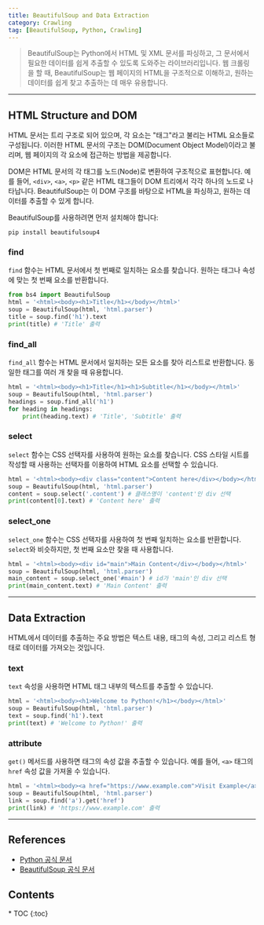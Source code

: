 ```yaml
---
title: BeautifulSoup and Data Extraction
category: Crawling
tag: [BeautifulSoup, Python, Crawling]
---
```


> BeautifulSoup는 Python에서 HTML 및 XML 문서를 파싱하고, 그 문서에서 필요한 데이터를 쉽게 추출할 수 있도록 도와주는 라이브러리입니다. 웹 크롤링을 할 때, BeautifulSoup는 웹 페이지의 HTML을 구조적으로 이해하고, 원하는 데이터를 쉽게 찾고 추출하는 데 매우 유용합니다.

---

## HTML Structure and DOM
HTML 문서는 트리 구조로 되어 있으며, 각 요소는 "태그"라고 불리는 HTML 요소들로 구성됩니다. 이러한 HTML 문서의 구조는 DOM(Document Object Model)이라고 불리며, 웹 페이지의 각 요소에 접근하는 방법을 제공합니다.

DOM은 HTML 문서의 각 태그를 노드(Node)로 변환하여 구조적으로 표현합니다. 예를 들어, `<div>`, `<a>`, `<p>` 같은 HTML 태그들이 DOM 트리에서 각각 하나의 노드로 나타납니다. BeautifulSoup는 이 DOM 구조를 바탕으로 HTML을 파싱하고, 원하는 데이터를 추출할 수 있게 합니다.

BeautifulSoup를 사용하려면 먼저 설치해야 합니다:
```
pip install beautifulsoup4
```

### find
`find` 함수는 HTML 문서에서 첫 번째로 일치하는 요소를 찾습니다. 원하는 태그나 속성에 맞는 첫 번째 요소를 반환합니다.

```python
from bs4 import BeautifulSoup
html = '<html><body><h1>Title</h1></body></html>'
soup = BeautifulSoup(html, 'html.parser')
title = soup.find('h1').text
print(title) # 'Title' 출력
```

### find_all
`find_all` 함수는 HTML 문서에서 일치하는 모든 요소를 찾아 리스트로 반환합니다. 동일한 태그를 여러 개 찾을 때 유용합니다.

```python
html = '<html><body><h1>Title</h1><h1>Subtitle</h1></body></html>'
soup = BeautifulSoup(html, 'html.parser')
headings = soup.find_all('h1')
for heading in headings:
    print(heading.text) # 'Title', 'Subtitle' 출력
```

### select
`select` 함수는 CSS 선택자를 사용하여 원하는 요소를 찾습니다. CSS 스타일 시트를 작성할 때 사용하는 선택자를 이용하여 HTML 요소를 선택할 수 있습니다.

```python
html = '<html><body><div class="content">Content here</div></body></html>'
soup = BeautifulSoup(html, 'html.parser')
content = soup.select('.content') # 클래스명이 'content'인 div 선택
print(content[0].text) # 'Content here' 출력
```

### select_one
`select_one` 함수는 CSS 선택자를 사용하여 첫 번째 일치하는 요소를 반환합니다. `select`와 비슷하지만, 첫 번째 요소만 찾을 때 사용합니다.

```python
html = '<html><body><div id="main">Main Content</div></body></html>'
soup = BeautifulSoup(html, 'html.parser')
main_content = soup.select_one('#main') # id가 'main'인 div 선택
print(main_content.text) # 'Main Content' 출력
```

---

## Data Extraction
HTML에서 데이터를 추출하는 주요 방법은 텍스트 내용, 태그의 속성, 그리고 리스트 형태로 데이터를 가져오는 것입니다. 

### text
`text` 속성을 사용하면 HTML 태그 내부의 텍스트를 추출할 수 있습니다.

```python
html = '<html><body><h1>Welcome to Python!</h1></body></html>'
soup = BeautifulSoup(html, 'html.parser')
text = soup.find('h1').text
print(text) # 'Welcome to Python!' 출력
```

### attribute
`get()` 메서드를 사용하면 태그의 속성 값을 추출할 수 있습니다. 예를 들어, `<a>` 태그의 `href` 속성 값을 가져올 수 있습니다.

```python
html = '<html><body><a href="https://www.example.com">Visit Example</a></body></html>'
soup = BeautifulSoup(html, 'html.parser')
link = soup.find('a').get('href')
print(link) # 'https://www.example.com' 출력
```

---

## References
- [Python 공식 문서](https://docs.python.org/3/)
- [BeautifulSoup 공식 문서](https://www.crummy.com/software/BeautifulSoup/)

<nav class="post-toc" markdown="1">
  <h2>Contents</h2>
* TOC
{:toc}
</nav>
